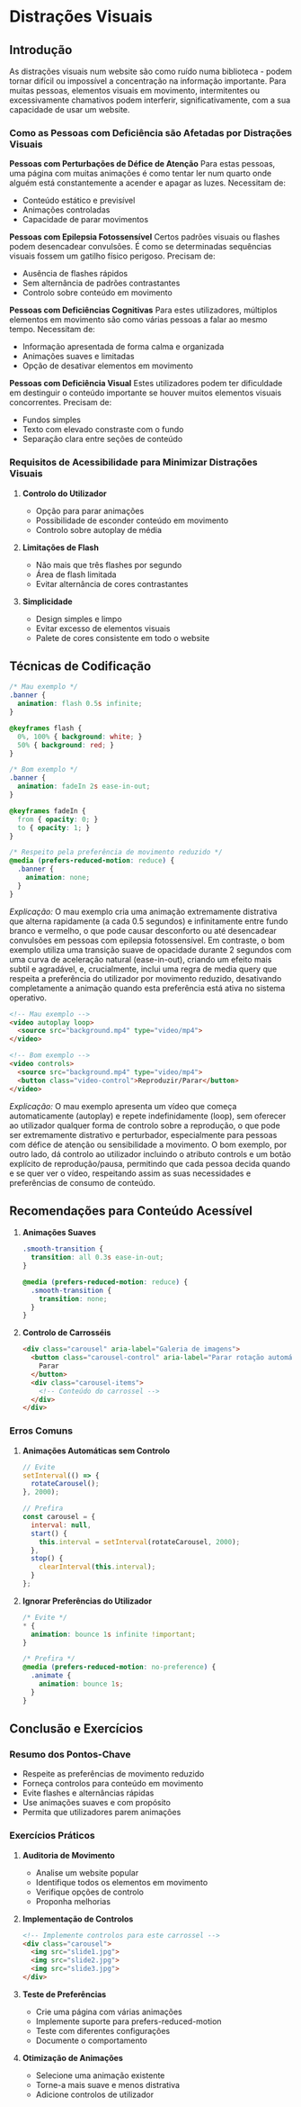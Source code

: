 # Distrações Visuais

## Introdução

As distrações visuais num website são como ruído numa biblioteca - podem tornar difícil ou impossível a concentração na informação importante. Para muitas pessoas, elementos visuais em movimento, intermitentes ou excessivamente chamativos podem interferir, significativamente, com a sua capacidade de usar um website.

### Como as Pessoas com Deficiência são Afetadas por Distrações Visuais

**Pessoas com Perturbações de Défice de Atenção**
Para estas pessoas, uma página com muitas animações é como tentar ler num quarto onde alguém está constantemente a acender e apagar as luzes. Necessitam de:

- Conteúdo estático e previsível
- Animações controladas
- Capacidade de parar movimentos

**Pessoas com Epilepsia Fotossensível**
Certos padrões visuais ou flashes podem desencadear convulsões. É como se determinadas sequências visuais fossem um gatilho físico perigoso. Precisam de:

- Ausência de flashes rápidos
- Sem alternância de padrões contrastantes
- Controlo sobre conteúdo em movimento

**Pessoas com Deficiências Cognitivas**
Para estes utilizadores, múltiplos elementos em movimento são como várias pessoas a falar ao mesmo tempo. Necessitam de:

- Informação apresentada de forma calma e organizada
- Animações suaves e limitadas
- Opção de desativar elementos em movimento

**Pessoas com Deficiência Visual**
Estes utilizadores podem ter dificuldade em destinguir o conteúdo importante se houver muitos elementos visuais concorrentes. Precisam de:

- Fundos simples
- Texto com elevado constraste com o fundo
- Separação clara entre seções de conteúdo 

### Requisitos de Acessibilidade para Minimizar Distrações Visuais

1. **Controlo do Utilizador**
   
   - Opção para parar animações
   - Possibilidade de esconder conteúdo em movimento
   - Controlo sobre autoplay de média

2. **Limitações de Flash**
   
   - Não mais que três flashes por segundo
   - Área de flash limitada
   - Evitar alternância de cores contrastantes

3. **Simplicidade**

   - Design simples e limpo
   - Evitar excesso de elementos visuais 
   - Palete de cores consistente em todo o website

## Técnicas de Codificação

```css
/* Mau exemplo */
.banner {
  animation: flash 0.5s infinite;
}

@keyframes flash {
  0%, 100% { background: white; }
  50% { background: red; }
}

/* Bom exemplo */
.banner {
  animation: fadeIn 2s ease-in-out;
}

@keyframes fadeIn {
  from { opacity: 0; }
  to { opacity: 1; }
}

/* Respeito pela preferência de movimento reduzido */
@media (prefers-reduced-motion: reduce) {
  .banner {
    animation: none;
  }
}
```

*Explicação:* O mau exemplo cria uma animação extremamente distrativa que alterna rapidamente (a cada 0.5 segundos) e infinitamente entre fundo branco e vermelho, o que pode causar desconforto ou até desencadear convulsões em pessoas com epilepsia fotossensível. Em contraste, o bom exemplo utiliza uma transição suave de opacidade durante 2 segundos com uma curva de aceleração natural (ease-in-out), criando um efeito mais subtil e agradável, e, crucialmente, inclui uma regra de media query que respeita a preferência do utilizador por movimento reduzido, desativando completamente a animação quando esta preferência está ativa no sistema operativo.

```html
<!-- Mau exemplo -->
<video autoplay loop>
  <source src="background.mp4" type="video/mp4">
</video>

<!-- Bom exemplo -->
<video controls>
  <source src="background.mp4" type="video/mp4">
  <button class="video-control">Reproduzir/Parar</button>
</video>
```

*Explicação:* O mau exemplo apresenta um vídeo que começa automaticamente (autoplay) e repete indefinidamente (loop), sem oferecer ao utilizador qualquer forma de controlo sobre a reprodução, o que pode ser extremamente distrativo e perturbador, especialmente para pessoas com défice de atenção ou sensibilidade a movimento. O bom exemplo, por outro lado, dá controlo ao utilizador incluindo o atributo controls e um botão explícito de reprodução/pausa, permitindo que cada pessoa decida quando e se quer ver o vídeo, respeitando assim as suas necessidades e preferências de consumo de conteúdo.

## Recomendações para Conteúdo Acessível

1. **Animações Suaves**
   ```css
   .smooth-transition {
     transition: all 0.3s ease-in-out;
   }

   @media (prefers-reduced-motion: reduce) {
     .smooth-transition {
       transition: none;
     }
   }
   ```

2. **Controlo de Carrosséis**
   ```html
   <div class="carousel" aria-label="Galeria de imagens">
     <button class="carousel-control" aria-label="Parar rotação automática">
       Parar
     </button>
     <div class="carousel-items">
       <!-- Conteúdo do carrossel -->
     </div>
   </div>
   ```

### Erros Comuns

1. **Animações Automáticas sem Controlo**
   ```javascript
   // Evite
   setInterval(() => {
     rotateCarousel();
   }, 2000);

   // Prefira
   const carousel = {
     interval: null,
     start() {
       this.interval = setInterval(rotateCarousel, 2000);
     },
     stop() {
       clearInterval(this.interval);
     }
   };
   ```

2. **Ignorar Preferências do Utilizador**
   ```css
   /* Evite */
   * {
     animation: bounce 1s infinite !important;
   }

   /* Prefira */
   @media (prefers-reduced-motion: no-preference) {
     .animate {
       animation: bounce 1s;
     }
   }
   ```

## Conclusão e Exercícios

### Resumo dos Pontos-Chave

- Respeite as preferências de movimento reduzido
- Forneça controlos para conteúdo em movimento
- Evite flashes e alternâncias rápidas
- Use animações suaves e com propósito
- Permita que utilizadores parem animações

### Exercícios Práticos

1. **Auditoria de Movimento**
   
   - Analise um website popular
   - Identifique todos os elementos em movimento
   - Verifique opções de controlo
   - Proponha melhorias

2. **Implementação de Controlos**
   ```html
   <!-- Implemente controlos para este carrossel -->
   <div class="carousel">
     <img src="slide1.jpg">
     <img src="slide2.jpg">
     <img src="slide3.jpg">
   </div>
   ```

3. **Teste de Preferências**
   
   - Crie uma página com várias animações
   - Implemente suporte para prefers-reduced-motion
   - Teste com diferentes configurações
   - Documente o comportamento

4. **Otimização de Animações**
   
   - Selecione uma animação existente
   - Torne-a mais suave e menos distrativa
   - Adicione controlos de utilizador